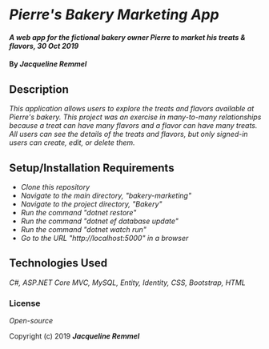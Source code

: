 # _Pierre's Bakery Marketing App_

#### _A web app for the fictional bakery owner Pierre to market his treats & flavors, 30 Oct 2019_

#### By _**Jacqueline Remmel**_

## Description

_This application allows users to explore the treats and flavors available at Pierre's bakery. This project was an exercise in many-to-many relationships because a treat can have many flavors and a flavor can have many treats. All users can see the details of the treats and flavors, but only signed-in users can create, edit, or delete them._

## Setup/Installation Requirements

* _Clone this repository_
* _Navigate to the main directory, "bakery-marketing"_
* _Navigate to the project directory, "Bakery"_
* _Run the command "dotnet restore"_
* _Run the command "dotnet ef database update"_
* _Run the command "dotnet watch run"_
* _Go to the URL "http://localhost:5000" in a browser_

## Technologies Used

_C#, ASP.NET Core MVC, MySQL, Entity, Identity, CSS, Bootstrap, HTML_

### License

*Open-source*

Copyright (c) 2019 **_Jacqueline Remmel_**